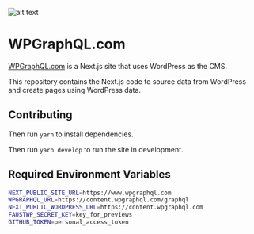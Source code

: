 ![alt text](./src/img/icons/128x128.png "WPGraphQL Logo")

# WPGraphQL.com

[WPGraphQL.com](https://wpgraphql.com) is a Next.js site that uses WordPress as the CMS.

This repository contains the Next.js code to source data from WordPress and create pages using WordPress data.

## Contributing

Then run `yarn` to install dependencies.

Then run `yarn develop` to run the site in development.

## Required Environment Variables

```bash
NEXT_PUBLIC_SITE_URL=https://www.wpgraphql.com
WPGRAPHQL_URL=https://content.wpgraphql.com/graphql
NEXT_PUBLIC_WORDPRESS_URL=https://content.wpgraphql.com
FAUSTWP_SECRET_KEY=key_for_previews
GITHUB_TOKEN=personal_access_token
```
